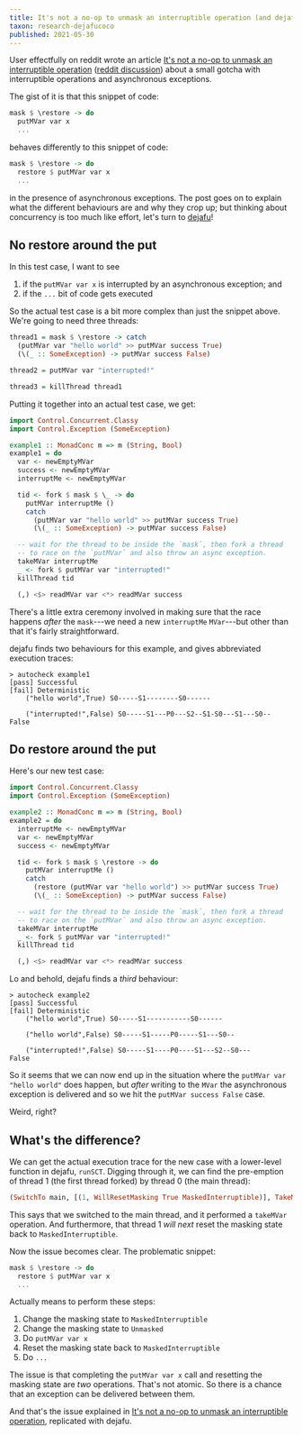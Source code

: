 ```yaml
---
title: It's not a no-op to unmask an interruptible operation (and dejafu detects this)
taxon: research-dejafucoco
published: 2021-05-30
---
```


User effectfully on reddit wrote an article [It's not a no-op to
unmask an interruptible operation][] ([reddit discussion][]) about a
small gotcha with interruptible operations and asynchronous
exceptions.

The gist of it is that this snippet of code:

```haskell
mask $ \restore -> do
  putMVar var x
  ...
```

behaves differently to this snippet of code:

```haskell
mask $ \restore -> do
  restore $ putMVar var x
  ...
```

in the presence of asynchronous exceptions.  The post goes on to
explain what the different behaviours are and why they crop up; but
thinking about concurrency is too much like effort, let's turn to
[dejafu][]!

[It's not a no-op to unmask an interruptible operation]: https://github.com/effectfully-ou/sketches/tree/master/restore-interruptible
[reddit discussion]: https://old.reddit.com/r/haskell/comments/nntfui/its_not_a_noop_to_unmask_an_interruptible/
[dejafu]: http://hackage.haskell.org/package/dejafu


## No restore around the put

In this test case, I want to see

1. if the `putMVar var x` is interrupted by an asynchronous exception; and
2. if the `...` bit of code gets executed

So the actual test case is a bit more complex than just the snippet
above.  We're going to need three threads:

```haskell
thread1 = mask $ \restore -> catch
  (putMVar var "hello world" >> putMVar success True)
  (\(_ :: SomeException) -> putMVar success False)

thread2 = putMVar var "interrupted!"

thread3 = killThread thread1
```

Putting it together into an actual test case, we get:

```haskell
import Control.Concurrent.Classy
import Control.Exception (SomeException)

example1 :: MonadConc m => m (String, Bool)
example1 = do
  var <- newEmptyMVar
  success <- newEmptyMVar
  interruptMe <- newEmptyMVar

  tid <- fork $ mask $ \_ -> do
    putMVar interruptMe ()
    catch
      (putMVar var "hello world" >> putMVar success True)
      (\(_ :: SomeException) -> putMVar success False)

  -- wait for the thread to be inside the `mask`, then fork a thread
  -- to race on the `putMVar` and also throw an async exception.
  takeMVar interruptMe
  _ <- fork $ putMVar var "interrupted!"
  killThread tid

  (,) <$> readMVar var <*> readMVar success
```

There's a little extra ceremony involved in making sure that the race
happens *after* the `mask`---we need a new `interruptMe` `MVar`---but
other than that it's fairly straightforward.

dejafu finds two behaviours for this example, and gives abbreviated
execution traces:

```
> autocheck example1
[pass] Successful
[fail] Deterministic
    ("hello world",True) S0-----S1--------S0------

    ("interrupted!",False) S0-----S1---P0---S2--S1-S0---S1---S0--
False
```


## Do restore around the put

Here's our new test case:

```haskell
import Control.Concurrent.Classy
import Control.Exception (SomeException)

example2 :: MonadConc m => m (String, Bool)
example2 = do
  interruptMe <- newEmptyMVar
  var <- newEmptyMVar
  success <- newEmptyMVar

  tid <- fork $ mask $ \restore -> do
    putMVar interruptMe ()
    catch
      (restore (putMVar var "hello world") >> putMVar success True)
      (\(_ :: SomeException) -> putMVar success False)

  -- wait for the thread to be inside the `mask`, then fork a thread
  -- to race on the `putMVar` and also throw an async exception.
  takeMVar interruptMe
  _ <- fork $ putMVar var "interrupted!"
  killThread tid

  (,) <$> readMVar var <*> readMVar success
```

Lo and behold, dejafu finds a *third* behaviour:

```
> autocheck example2
[pass] Successful
[fail] Deterministic
    ("hello world",True) S0-----S1-----------S0------

    ("hello world",False) S0-----S1-----P0-----S1---S0--

    ("interrupted!",False) S0-----S1----P0----S1---S2--S0---
False
```

So it seems that we can now end up in the situation where the `putMVar
var "hello world"` does happen, but *after* writing to the `MVar` the
asynchronous exception is delivered and so we hit the `putMVar success
False` case.

Weird, right?


## What's the difference?

We can get the actual execution trace for the new case with a
lower-level function in dejafu, `runSCT`.  Digging through it, we can
find the pre-emption of thread 1 (the first thread forked) by thread 0
(the main thread):

```haskell
(SwitchTo main, [(1, WillResetMasking True MaskedInterruptible)], TakeMVar 1 [])
```

This says that we switched to the main thread, and it performed a
`takeMVar` operation.  And furthermore, that thread 1 *will next*
reset the masking state back to `MaskedInterruptible`.

Now the issue becomes clear.  The problematic snippet:

```haskell
mask $ \restore -> do
  restore $ putMVar var x
  ...
```

Actually means to perform these steps:

1. Change the masking state to `MaskedInterruptible`
2. Change the masking state to `Unmasked`
3. Do `putMVar var x`
4. Reset the masking state back to `MaskedInterruptible`
5. Do `...`

The issue is that completing the `putMVar var x` call and resetting
the masking state are *two* operations.  That's not atomic.  So there
is a chance that an exception can be delivered between them.

And that's the issue explained in [It's not a no-op to unmask an
interruptible operation][], replicated with dejafu.
